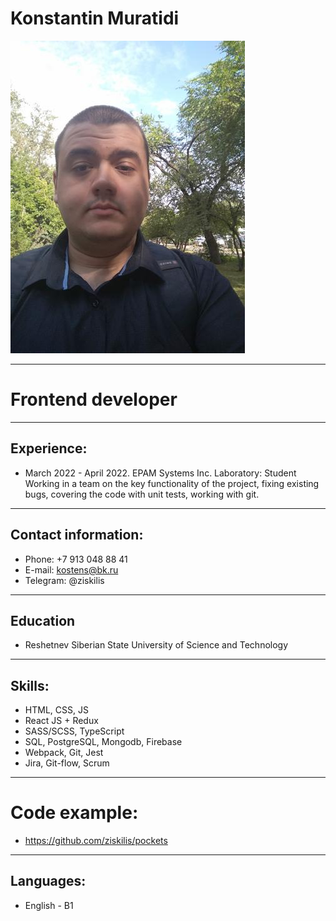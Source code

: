 # Konstantin Muratidi
![profile pic](/523226980.jpeg "Мое фото")
***
# Frontend developer 
***
## Experience:
*  March 2022 - April 2022. EPAM Systems Inc. Laboratory: Student
Working in a team on the key functionality of the project, fixing existing bugs, covering the code with unit tests, working with git.
***
## Contact information:
* Phone: +7 913 048 88 41
* E-mail: kostens@bk.ru
* Telegram: @ziskilis
*** 
## Education
* Reshetnev Siberian State University of Science and Technology
***
## Skills:

* HTML, CSS, JS
* React JS + Redux
* SASS/SCSS, TypeScript
* SQL, PostgreSQL, Mongodb, Firebase
* Webpack, Git, Jest
* Jira, Git-flow, Scrum

***
# Code example:
* https://github.com/ziskilis/pockets
***
## Languages:
* English - B1
